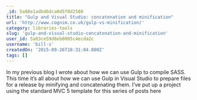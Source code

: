 ```yaml
---
_id: 5a88e1adbd6dca0d5f0d2580
title: "Gulp and Visual Studio: concatenation and minification"
url: 'http://www.cognim.co.uk/gulp-vs-minification/'
category: libraries-tools
slug: 'gulp-and-visual-studio-concatenation-and-minification'
user_id: 5a83ce59d6eb0005c4ecda2c
username: 'bill-s'
createdOn: '2015-09-26T18:31:04.000Z'
tags: []
---
```


In my previous blog I wrote about how we can use Gulp to compile SASS. This time it’s all about how we can use Gulp in Visual Studio to prepare files for a release by minifying and concatenating them. I’ve put up a project using the standard MVC 5 template for this series of posts here
